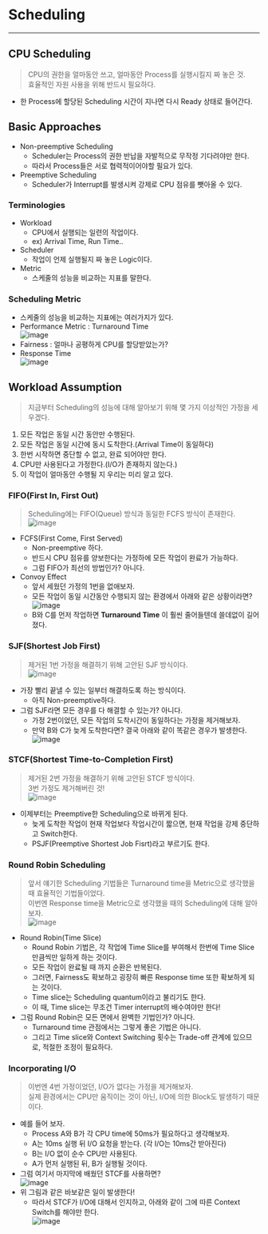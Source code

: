 # Scheduling
---
## CPU Scheduling
> CPU의 권한을 얼마동안 쓰고, 얼마동안 Process를 실행시킬지 짜 놓은 것.  
> 효율적인 자원 사용을 위해 반드시 필요하다.  

- 한 Process에 할당된 Scheduling 시간이 지나면 다시 Ready 상태로 들어간다.

## Basic Approaches
- Non-preemptive Scheduling
  - Scheduler는 Process의 권한 반납을 자발적으로 무작정 기다려야만 한다.
  - 따라서 Process들은 서로 협력적이어야할 필요가 있다.
- Preemptive Scheduling
  - Scheduler가 Interrupt를 발생시켜 강제로 CPU 점유를 뺏아올 수 있다.

### Terminologies
- Workload
  - CPU에서 실행되는 일련의 작업이다.
  - ex) Arrival Time, Run Time..
- Scheduler
  - 작업이 언제 실행될지 짜 놓은 Logic이다.
- Metric
  - 스케줄의 성능을 비교하는 지표를 말한다.

### Scheduling Metric
- 스케줄의 성능을 비교하는 지표에는 여러가지가 있다.
- Performance Metric : Turnaround Time  
  ![image](https://user-images.githubusercontent.com/71700079/159392895-8949a510-e553-4b19-bf61-1d6b0d73ab46.png)  
- Fairness : 얼마나 공평하게 CPU를 할당받았는가?
- Response Time  
  ![image](https://user-images.githubusercontent.com/71700079/159392993-58c4ff90-81b0-469b-bebb-dabbacff6c74.png)  

## Workload Assumption
> 지금부터 Scheduling의 성능에 대해 알아보기 위해 몇 가지 이상적인 가정을 세우겠다.  

1. 모든 작업은 동일 시간 동안만 수행된다.
2. 모든 작업은 동일 시간에 동시 도착한다.(Arrival Time이 동일하다)
3. 한번 시작하면 중단할 수 없고, 완료 되어야만 한다.
4. CPU만 사용된다고 가정한다.(I/O가 존재하지 않는다.)
5. 이 작업이 얼마동안 수행될 지 우리는 미리 알고 있다.

### FIFO(First In, First Out)
> Scheduling에는 FIFO(Queue) 방식과 동일한 FCFS 방식이 존재한다.  
![image](https://user-images.githubusercontent.com/71700079/159393931-f6c0252e-b3e4-4df1-a0c8-d1faae18186a.png)  

- FCFS(First Come, First Served)
  - Non-preemptive 하다.
  - 반드시 CPU 점유를 양보한다는 가정하에 모든 작업이 완료가 가능하다.
  - 그럼 FIFO가 최선의 방법인가? 아니다.
- Convoy Effect
  - 앞서 세웠던 가정의 1번을 없애보자.
  - 모든 작업이 동일 시간동안 수행되지 않는 환경에서 아래와 같은 상황이라면?  
  ![image](https://user-images.githubusercontent.com/71700079/159394038-e4764713-e6aa-4e9f-b7ef-58be0d093988.png)  
  - B와 C를 먼저 작업하면 __Turnaround Time__ 이 훨씬 줄어들텐데 쓸데없이 길어졌다.

### SJF(Shortest Job First)
> 제거된 1번 가정을 해결하기 위해 고안된 SJF 방식이다.  
![image](https://user-images.githubusercontent.com/71700079/159394251-9a83a66a-519a-4281-96eb-63511688a414.png)  

- 가장 빨리 끝낼 수 있는 일부터 해결하도록 하는 방식이다.
  - 아직 Non-preemptive하다.
- 그럼 SJF라면 모든 경우를 다 해결할 수 있는가? 아니다.
  - 가정 2번이었던, 모든 작업의 도착시간이 동일하다는 가정을 제거해보자.
  - 만약 B와 C가 늦게 도착한다면? 결국 아래와 같이 똑같은 경우가 발생한다.  
  ![image](https://user-images.githubusercontent.com/71700079/159394438-1517dad4-9f0c-4ee9-ba4c-a33133fd7d18.png)  

### STCF(Shortest Time-to-Completion First)
> 제거된 2번 가정을 해결하기 위해 고안된 STCF 방식이다.  
> 3번 가정도 제거해버린 것!  
![image](https://user-images.githubusercontent.com/71700079/159394508-a1d73fc6-4bb7-46e0-bac8-695e311a82ac.png)  

- 이제부터는 Preemptive한 Scheduling으로 바뀌게 된다.  
  - 늦게 도착한 작업이 현재 작업보다 작업시간이 짧으면, 현재 작업을 강제 중단하고 Switch한다.
  - PSJF(Preemptive Shortest Job Fisrt)라고 부르기도 한다.

### Round Robin Scheduling
> 앞서 얘기한 Scheduling 기법들은 Turnaround time을 Metric으로 생각했을 때 효율적인 기법들이었다.  
> 이번엔 Response time을 Metric으로 생각했을 때의 Scheduling에 대해 알아보자.  
![image](https://user-images.githubusercontent.com/71700079/159394818-ba9a6dbe-d996-41a2-ba4c-70b6efb17697.png)  

- Round Robin(Time Slice)
  - Round Robin 기법은, 각 작업에 Time Slice를 부여해서 한번에 Time Slice 만큼씩만 일하게 하는 것이다.
  - 모든 작업이 완료될 때 까지 순환은 반복된다.
  - 그러면, Fairness도 확보하고 굉장히 빠른 Response time 또한 확보하게 되는 것이다.
  - Time slice는 Scheduling quantum이라고 불리기도 한다.
  - 이 때, Time slice는 무조건 Timer interrupt의 배수여야만 한다!
- 그럼 Round Robin은 모든 면에서 완벽한 기법인가? 아니다.
  - Turnaround time 관점에서는 그렇게 좋은 기법은 아니다.
  - 그리고 Time slice와 Context Switching 횟수는 Trade-off 관계에 있으므로, 적절한 조정이 필요하다.

### Incorporating I/O
> 이번엔 4번 가정이었던, I/O가 없다는 가정을 제거해보자.  
> 실제 환경에서는 CPU만 움직이는 것이 아닌, I/O에 의한 Block도 발생하기 때문이다.  

- 예를 들어 보자.
  - Process A와 B가 각 CPU time에 50ms가 필요하다고 생각해보자.
  - A는 10ms 실행 뒤 I/O 요청을 받는다. (각 I/O는 10ms간 받아진다)
  - B는 I/O 없이 순수 CPU만 사용된다.
  - A가 먼저 실행된 뒤, B가 실행될 것이다.
- 그럼 여기서 마지막에 배웠던 STCF를 사용하면?  
![image](https://user-images.githubusercontent.com/71700079/159395621-f8089a92-8ca9-419c-899e-7ad0cd87b947.png)  
- 위 그림과 같은 바보같은 일이 발생한다!
  - 따라서 STCF가 I/O에 대해서 인지하고, 아래와 같이 그에 따른 Context Switch를 해야만 한다.  
  ![image](https://user-images.githubusercontent.com/71700079/159395723-c52ed06e-ea35-4fd2-9a30-3890c9b6c59f.png)  


